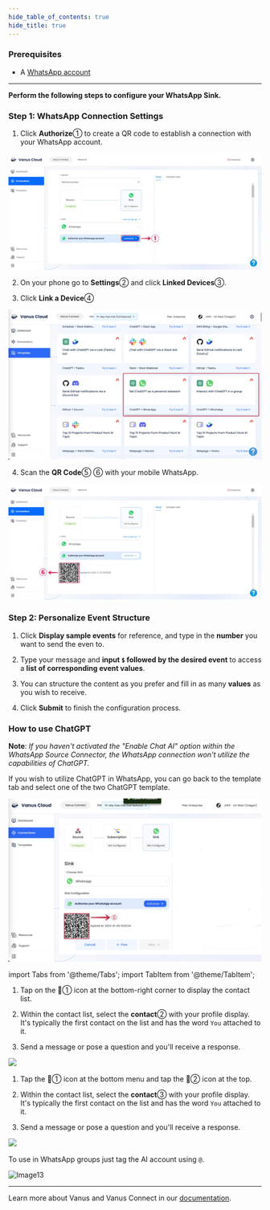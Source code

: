 ```yaml
--- 
hide_table_of_contents: true
hide_title: true
---
```


### Prerequisites

- A [WhatsApp account](https://www.whatsapp.com)

---

**Perform the following steps to configure your WhatsApp Sink.**

### Step 1: WhatsApp Connection Settings

1. Click **Authorize**①  to create a QR code to establish a connection with your WhatsApp account.

![](images/cloud_whatsapp_1.webp)

2. On your phone go to **Settings**② and click **Linked Devices**③.
 
3. Click **Link a Device**④

![](images/cloud_whatsapp_3.webp)

4. Scan the **QR Code**⑤ ⑥ with your mobile WhatsApp.

![](images/cloud_whatsapp_5.webp)

### Step 2: Personalize Event Structure

1. Click **Display sample events** for reference, and type in the **number** you want to send the even to.

2. Type your message and **input `$` followed by the desired event** to access a **list of corresponding event values**.

3. You can structure the content as you prefer and fill in as many **values** as you wish to receive.

4. Click **Submit** to finish the configuration process.

### How to use ChatGPT

**Note**: *If you haven't activated the "Enable Chat AI" option within the WhatsApp Source Connector, the WhatsApp connection won't utilize the capabilities of ChatGPT.*

If you wish to utilize ChatGPT in WhatsApp, you can go back to the template tab and select one of the two ChatGPT template.

![](images/cloud_whatsapp_4.webp)


import Tabs from '@theme/Tabs';
import TabItem from '@theme/TabItem';

<Tabs>

<TabItem label="Android" value="android">

1. Tap on the 💬① icon at the bottom-right corner to display the contact list.


2. Within the contact list, select the **contact**② with your profile display. It's typically the first contact on the list and has the word `You` attached to it.


3.  Send a message or pose a question and you'll receive a response.

![](images/whatsapp_android_1.webp)


</TabItem>

<TabItem label="iOS" value="ios">

1. Tap the 💬①  icon at the bottom menu and tap the 📝② icon at the top.


2. Within the contact list, select the **contact**③ with your profile display. It's typically the first contact on the list and has the word `You` attached to it.


3. Send a message or pose a question and you'll receive a response.

![](images/whatsapp_ios_1.webp)

</TabItem>

</Tabs>

To use in WhatsApp groups just tag the AI account using `@`.

![Image13](images/whatsapp_groups_1.webp)

---

Learn more about Vanus and Vanus Connect in our [documentation](https://docs.vanus.ai).
